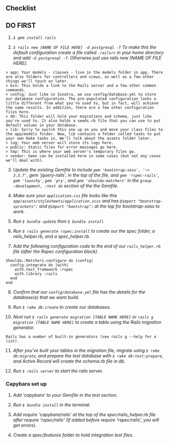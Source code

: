 ## Checklist

DO FIRST
--
1. _`$ gem install rails`_

2. _`$ rails new [NAME OF FILE HERE] -d postgresql -T` To make this the default configuration create a file called `.railsrc` in your home directory and add `-d postgresql -T`. Otherwise just use rails new [NAME OF FILE HERE]._

```
> app: Your models - classes - live in the models folder in app. There are also folders for controllers and views, as well as a few other things we'll touch on later.
> bin: This holds a link to the Rails server and a few other common commands.
> config: Just like in Sinatra, we use config/database.yml to store our database configuration. The pre-populated configuration looks a little different from what you're used to, but in fact, will achieve the same results. In addition, there are a few other configuration files here.
> db: This folder will hold your migrations and schema, just like you're used to. It also holds a seeds.rb file that you can use to put default values in your database.
> lib: Sorry to switch this one up on you and move your class files to the app/models folder. Now, lib contains a folder called tasks to put your own Rake tasks in. We'll talk about the assets folder later.
> log: Your web server will store its logs here.
> public: Static files for error messages go here.
> tmp: This is where your web server's temporary files go.
> vendor: Gems can be installed here in some cases (but not any cases we'll deal with).
```
3. _Update the existing Gemfile to include `gem 'bootstrap-sass', '~> 3.3.7'`, gem 'jquery-rails', in the top of the file, and  `gem 'rspec-rails'`, `gem 'launchy'`, `gem 'pry'`, and `gem 'shoulda-matchers'` in the `group :development, :test do` section of the the Gemfile._

4. _Make sure your `application.css` file looks like this `app/assets/stylesheets/application.scss` and has `@import "bootstrap-sprockets";` and `@import "bootstrap";` at the top for bootstrap-sass to work._

5. _Run `$ bundle update` then `$ bundle install`_

6. _Run `$ rails generate rspec:install` to create our the spec folder, a rails_helper.rb, and a spec_helper.rb._

7. _Add the following configuration code to the end of our `rails_helper.rb` file (after the Rspec configuration block)._
```
Shoulda::Matchers.configure do |config|
  config.integrate do |with|
    with.test_framework :rspec
    with.library :rails
  end
end
```

8. _Confirm that our `config/database.yml` file has the details for the database(s) that we want build._

9. _Run `$ rake db:create` to create our databases._

10. _Next run `$ rails generate migration [TABLE NAME HERE]` or `rails g migration [TABLE NAME HERE]` to create a table using the Rails migration generator._

```
Rails has a number of built-in generators (see rails g --help for a list).
```

11. _After you've built your tables in the migration file, migrate using `$ rake db:migrate`, and prepare the test database with `$ rake db:test:prepare`, and Active Record will create the schema.rb file in db._

12. _Run `$ rails server` to start the rails server._


### Capybara set up

1. _Add 'capybara' to your Gemfile in the test section._

2. _Run `$ bundle install` in the terminal._

3. _Add require 'capybara/rails' at the top of the spec/rails_helper.rb file after require 'rspec/rails' (If added before require 'rspec/rails', you will get errors)._

4. _Create a spec/features folder to hold integration test files._
